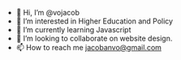 - 👋 Hi, I’m @vojacob
- 👀 I’m interested in Higher Education and Policy
- 🌱 I’m currently learning Javascript
- 💞️ I’m looking to collaborate on website design. 
- 📫 How to reach me jacobanvo@gmail.com

<!---
vojacob/vojacob is a ✨ special ✨ repository because its `README.md` (this file) appears on your GitHub profile.
You can click the Preview link to take a look at your changes.
--->

